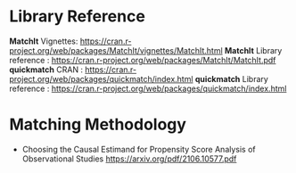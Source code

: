 # Library Reference

__MatchIt__ Vignettes: https://cran.r-project.org/web/packages/MatchIt/vignettes/MatchIt.html
__MatchIt__ Library reference : https://cran.r-project.org/web/packages/MatchIt/MatchIt.pdf
__quickmatch__ CRAN : https://cran.r-project.org/web/packages/quickmatch/index.html
__quickmatch__ Library reference : https://cran.r-project.org/web/packages/quickmatch/index.html

# Matching Methodology 
- Choosing the Causal Estimand for Propensity Score Analysis of Observational Studies
https://arxiv.org/pdf/2106.10577.pdf